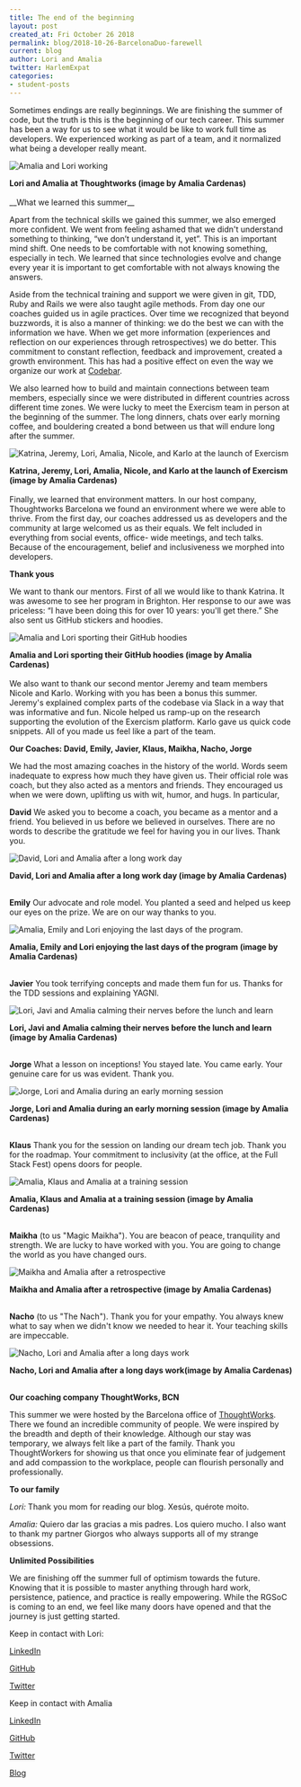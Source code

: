 ```yaml
---
title: The end of the beginning
layout: post
created_at: Fri October 26 2018
permalink: blog/2018-10-26-BarcelonaDuo-farewell
current: blog
author: Lori and Amalia
twitter: HarlemExpat
categories:
- student-posts
---
```

Sometimes endings are really beginnings. We are finishing the summer of code, but the truth is this is the beginning of our tech career. This summer has been a way for us to see what it would be like to work full time as developers. We experienced working as part of a team, and it normalized what being a developer really meant.

![Amalia and Lori working](/img/blog/2018/2018-09-20-rgsoc-BarcelonaDuo7.jpg)
<div class="image-credits"><b>Lori and Amalia at Thoughtworks (image by Amalia Cardenas)</b></div>
<br>
__What we learned this summer__


Apart from the technical skills we gained this summer, we also emerged more confident.  We went from feeling ashamed that we didn't understand something to thinking, “we don’t understand it, yet”. This is an important mind shift. One needs to be comfortable with not knowing something, especially in tech. We learned that since technologies evolve and change every year it is important to get comfortable with not always knowing the answers.

Aside from the technical training and support we were given in git, TDD, Ruby and Rails we were also taught agile methods. From day one our coaches guided us in agile practices. Over time we recognized that beyond buzzwords, it is also a manner of thinking: we do the best we can with the information we have. When we get more information (experiences and reflection on our experiences through retrospectives) we do better.  This commitment to constant reflection, feedback and improvement, created a growth environment. This has had a positive effect on even the way we organize our work at [Codebar](https://codebar.io/).

We also learned how to build and maintain connections between team members, especially since we were distributed in different countries across different time zones.  We were lucky to meet the Exercism team in person at the beginning of the summer. The long dinners, chats over early morning coffee, and bouldering created a bond  between us that will endure long after the summer.    


![Katrina, Jeremy, Lori, Amalia, Nicole, and Karlo at the launch of Exercism](/img/blog/2018/2018-09-20-rgsoc-BarcelonaDuo8.jpg)
<div class="image-credits"><b>Katrina, Jeremy, Lori, Amalia, Nicole, and Karlo at the launch of Exercism (image by Amalia Cardenas)</b></div>
<br>
Finally, we learned  that environment matters. In our host company, Thoughtworks Barcelona we found an environment where we were able to thrive. From the first day, our coaches addressed us as developers and the community at large welcomed us as their equals. We felt included in everything from social events, office- wide meetings, and tech talks. Because of the encouragement, belief and inclusiveness we morphed into developers.  


__Thank yous__

We want to thank our mentors.  First of all we would like to thank Katrina. It was awesome to see her program in Brighton. Her response to our awe was priceless: “I have been doing this for over 10 years: you'll get there.” She also sent us GitHub stickers and hoodies.

![Amalia and Lori sporting their GitHub hoodies](/img/blog/2018/2018-09-20-rgsoc-BarcelonaDuo9.jpg)
<div class="image-credits"><b>Amalia and Lori sporting their GitHub hoodies (image by Amalia Cardenas)</b></div>
<br>
We also want to thank our second mentor Jeremy and team members Nicole and Karlo.  Working with you has been a bonus this summer.  Jeremy's explained complex parts of the codebase via Slack in a way that was informative and fun. Nicole helped us ramp-up on the research supporting the evolution of the Exercism platform. Karlo gave us quick code snippets. All of you made us feel like a part of the team.


__Our Coaches: David, Emily, Javier, Klaus, Maikha, Nacho, Jorge__


We had the most amazing coaches in the history of the world. Words seem inadequate to express how much they have given us. Their official role was coach, but they also acted as a mentors and friends. They encouraged us when we were down, uplifting us with wit, humor, and hugs. In particular,   

__David__ We asked you to become a coach, you became as a mentor and a friend. You believed in us before we believed in ourselves. There are no words to describe the gratitude we feel for having you in our lives. Thank you.

![David, Lori and Amalia after a long work day](/img/blog/2018/2018-09-20-rgsoc-BarcelonaDuo10.jpg)
<div class="image-credits"><b>David, Lori and Amalia after a long work day (image by Amalia Cardenas)</b></div>
<br>

__Emily__ Our advocate and role model. You planted a seed and helped us keep our eyes on the prize. We are on our way thanks to you.

![Amalia, Emily and Lori enjoying the last days of the program.  ](/img/blog/2018/2018-09-20-rgsoc-BarcelonaDuo16.jpg)
<div class="image-credits"><b>Amalia, Emily and Lori enjoying the last days of the program (image by Amalia Cardenas)</b></div>
<br>


__Javier__ You took terrifying concepts and made them fun for us. Thanks for the TDD sessions and explaining YAGNI.

![Lori, Javi and Amalia calming their nerves before the lunch and learn](/img/blog/2018/2018-09-20-rgsoc-BarcelonaDuo15.jpg)
<div class="image-credits"><b>Lori, Javi and Amalia calming their nerves before the lunch and learn (image by Amalia Cardenas)</b></div>
<br>

__Jorge__ What a lesson on inceptions! You stayed late. You came early. Your genuine care for us was evident. Thank you.

![Jorge, Lori and Amalia during an early morning session](/img/blog/2018/2018-09-20-rgsoc-BarcelonaDuo12.jpg)
<div class="image-credits"><b>Jorge, Lori and Amalia during an early morning session (image by Amalia Cardenas)</b></div>
<br>

__Klaus__ Thank you for the session on landing our dream tech job. Thank you for the roadmap. Your commitment to inclusivity (at the office, at the Full Stack Fest) opens doors for people.

![Amalia, Klaus and Amalia at a training session](/img/blog/2018/2018-09-20-rgsoc-BarcelonaDuo11.jpg)
<div class="image-credits"><b>Amalia, Klaus and Amalia at a training session (image by Amalia Cardenas)</b></div>
<br>

__Maikha__ (to us "Magic Maikha"). You are beacon of peace, tranquility and strength. We are lucky to have worked with you. You are going to change the world as you have changed ours.

![Maikha and Amalia after a retrospective](/img/blog/2018/2018-09-20-rgsoc-BarcelonaDuo13.jpg)
<div class="image-credits"><b>Maikha and Amalia after a retrospective (image by Amalia Cardenas)</b></div>
<br>

__Nacho__ (to us "The Nach"). Thank you for your empathy. You always knew what to say when we didn't know we needed to hear it. Your teaching skills are impeccable.  

![Nacho, Lori and Amalia after a long days work](/img/blog/2018/2018-09-20-rgsoc-BarcelonaDuo14.jpg)
<div class="image-credits"><b>Nacho, Lori and Amalia after a long days work(image by Amalia Cardenas)</b></div>
<br>


__Our coaching company ThoughtWorks, BCN__


This summer we were hosted by the Barcelona office of [ThoughtWorks](https://www.thoughtworks.com/locations/barcelona).  There we found an incredible community of people. We were inspired by the breadth and depth of their knowledge. Although our stay was temporary, we always felt like a part of the family.  Thank you ThoughtWorkers for showing us that once you eliminate fear of judgement and add compassion to the workplace, people can flourish personally and professionally.

__To our family__

_Lori:_ Thank you mom for reading our blog. Xesús, quérote moito.

_Amalia:_ Quiero dar las gracias a mis padres. Los quiero mucho. I also want to thank my partner Giorgos who always supports all of my strange obsessions.

__Unlimited Possibilities__

We are finishing off the summer full of optimism towards the future. Knowing that it is possible to master anything through hard work, persistence, patience, and practice is really empowering. While the RGSoC is coming to an end, we feel like many doors have opened and that the journey is just getting started.

Keep in contact with Lori:

[LinkedIn](https://www.linkedin.com/in/lori-king-81b729110/)

[GitHub](https://github.com/loriking)

[Twitter](https://twitter.com/HarlemExpat)


Keep in contact with Amalia

[LinkedIn](https://www.linkedin.com/in/amaliacardenas/)

[GitHub](https://github.com/amaliacardenas)

[Twitter](https://twitter.com/anybodycancode1)

[Blog](http://www.anybodycancode.com/)
